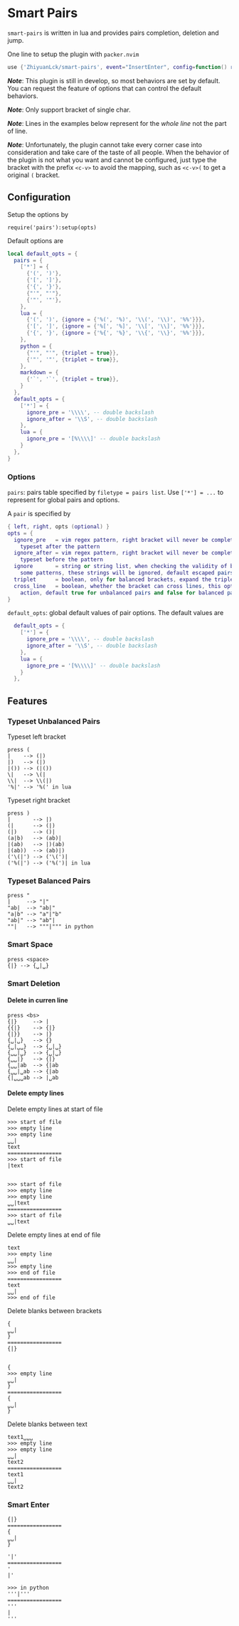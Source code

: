 # Smart Pairs

`smart-pairs` is written in lua and provides pairs completion, deletion and jump.

One line to setup the plugin with `packer.nvim`

```lua
use {'ZhiyuanLck/smart-pairs', event="InsertEnter", config=function() require('pairs'):setup() end}
```

***Note***: This plugin is still in develop, so most behaviors are set by default. You can request the feature of
options that can control the default behaviors.

***Note***: Only support bracket of single char.

***Note***: Lines in the examples below represent for the *whole line* not the part of line.

***Note***: Unfortunately, the plugin cannot take every corner case into consideration and take care of the taste of all
people. When the behavior of the plugin is not what you want and cannot be configured, just type the bracket with the
prefix `<c-v>` to avoid the mapping, such as `<c-v>(` to get a original `(` bracket.

## Configuration

Setup the options by

```
require('pairs'):setup(opts)
```

Default options are

```lua
local default_opts = {
  pairs = {
    ['*'] = {
      {'(', ')'},
      {'[', ']'},
      {'{', '}'},
      {"'", "'"},
      {'"', '"'},
    },
    lua = {
      {'(', ')', {ignore = {'%(', '%)', '\\(', '\\)', '%%'}}},
      {'[', ']', {ignore = {'%[', '%]', '\\[', '\\]', '%%'}}},
      {'{', '}', {ignore = {'%{', '%}', '\\{', '\\}', '%%'}}},
    },
    python = {
      {"'", "'", {triplet = true}},
      {'"', '"', {triplet = true}},
    },
    markdown = {
      {'`', '`', {triplet = true}},
    }
  },
  default_opts = {
    ['*'] = {
      ignore_pre = '\\\\', -- double backslash
      ignore_after = '\\S', -- double backslash
    },
    lua = {
      ignore_pre = '[%\\\\]' -- double backslash
    }
  },
}
```

### Options

`pairs`: pairs table specified by `filetype = pairs list`. Use `['*'] = ...` to represent for global pairs and options.

A `pair` is specified by

<!-- tw=100 -->
```lua
{ left, right, opts (optional) }
opts = {
  ignore_pre   = vim regex pattern, right bracket will never be completed when left bracket is
    typeset after the pattern
  ignore_after = vim regex pattern, right bracket will never be completed when left bracket is
    typeset before the pattern
  ignore       = string or string list, when checking the validity of brackets or whether to ignore
    some patterns, these strings will be ignored, default escaped pairs
  triplet      = boolean, only for balanced brackets, expand the triplet brackets, default false
  cross_line   = boolean, whether the bracket can cross lines, this option only has effect on enter
    action, default true for unbalanced pairs and false for balanced pairs
}
```

`default_opts`: global default values of pair options. The default values are

```lua
  default_opts = {
    ['*'] = {
      ignore_pre = '\\\\', -- double backslash
      ignore_after = '\\S', -- double backslash
    },
    lua = {
      ignore_pre = '[%\\\\]' -- double backslash
    }
  },
```

## Features

### Typeset Unbalanced Pairs

Typeset left bracket

```
press (
|    --> (|)
|)   --> (|)
|()) --> (|())
\|   --> \(|
\\|  --> \\(|)
'%|' --> '%(' in lua
```

Typeset right bracket

```
press )
|       --> |)
(|      --> (|)
(|)     --> ()|
(a|b)   --> (ab)|
|(ab)   --> |)(ab)
|(ab))  --> (ab)|)
('\(|') --> ('\(')|
('%(|') --> ('%(')| in lua
```

### Typeset Balanced Pairs

```
press "
|     --> "|"
"ab|  --> "ab|"
"a|b" --> "a"|"b"
"ab|" --> "ab"|
""|   --> """|""" in python
```

### Smart Space

```
press <space>
{|} --> {␣|␣}
```

### Smart Deletion

#### Delete in curren line

```
press <bs>
{|}     --> |
{{|}    --> {|}
{|}}    --> |}
{␣|␣}   --> {}
{␣|␣␣}  --> {␣|␣}
{␣␣|␣}  --> {␣|␣}
{␣␣|}   --> {|}
{␣␣|ab  --> {|ab
{␣␣|␣ab --> {|ab
{|␣␣␣ab --> |␣ab
```

#### Delete empty lines

Delete empty lines at start of file

```
>>> start of file
>>> empty line
>>> empty line
␣␣|
text
=================
>>> start of file
|text


>>> start of file
>>> empty line
>>> empty line
␣␣|text
=================
>>> start of file
␣␣|text
```

Delete empty lines at end of file
```
text
>>> empty line
␣␣|
>>> empty line
>>> end of file
=================
text
␣␣|
>>> end of file
```

Delete blanks between brackets

```
{
␣␣|
}
=================
{|}


{
>>> empty line
␣␣|
}
=================
{
␣␣|
}
```

Delete blanks between text

```
text1␣␣␣
>>> empty line
>>> empty line
␣␣|
text2
=================
text1
␣␣|
text2
```

### Smart Enter

```
{|}
=================
{
␣␣|
}

'|'
=================
'
|'

>>> in python
'''|'''
=================
'''
|
'''
```
